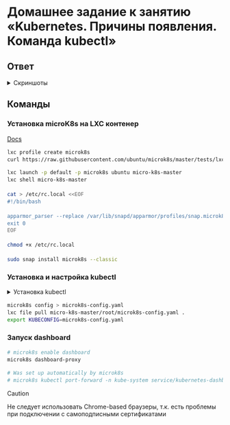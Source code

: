 # Домашнее задание к занятию «Kubernetes. Причины появления. Команда kubectl»

## Ответ

<details>
<summary>Скриншоты</summary>

![kubectl](./screenshots/kubectl.png)
![dashboard](./screenshots/dashboard.png)
</details>



## Команды

### Установка microK8s на LXC контенер

[Docs](https://microk8s.io/docs/install-lxd)

```bash
lxc profile create microk8s
curl https://raw.githubusercontent.com/ubuntu/microk8s/master/tests/lxc/microk8s.profile | lxc profile edit microk8s
```

```bash
lxc launch -p default -p microk8s ubuntu micro-k8s-master
lxc shell micro-k8s-master

cat > /etc/rc.local <<EOF
#!/bin/bash

apparmor_parser --replace /var/lib/snapd/apparmor/profiles/snap.microk8s.*
exit 0
EOF

chmod +x /etc/rc.local

sudo snap install microk8s --classic
```
                                                                                            

### Установка и настройка kubectl

<details>
<summary> Установка kubectl</summary>

 [Docs](https://kubernetes.io/docs/tasks/tools/install-kubectl-linux/)

 ```bash
# Ubuntu
sudo apt-get update
curl -fsSL https://pkgs.k8s.io/core:/stable:/v1.31/deb/Release.key | sudo gpg --dearmor -o /etc/apt/keyrings/kubernetes-apt-keyring.gpg
sudo chmod 644 /etc/apt/keyrings/kubernetes-apt-keyring.gpg
echo 'deb [signed-by=/etc/apt/keyrings/kubernetes-apt-keyring.gpg] https://pkgs.k8s.io/core:/stable:/v1.31/deb/ /' | sudo tee /etc/apt/sources.list.d/kubernetes.list
sudo chmod 644 /etc/apt/sources.list.d/kubernetes.list
sudo apt-get update
sudo apt-get install -y kubectl
```
</details>

```bash
microk8s config > microk8s-config.yaml
lxc file pull micro-k8s-master/root/microk8s-config.yaml .
export KUBECONFIG=microk8s-config.yaml
```

### Запуск dashboard

```bash
# microk8s enable dashboard
microk8s dashboard-proxy
```

```bash
# Was set up automatically by microk8s 
# microk8s kubectl port-forward -n kube-system service/kubernetes-dashboard 10443:443 --address 0.0.0.0
```

> [!CAUTION]
> Не следует использовать Chrome-based браузеры, т.к. есть проблемы при подключении с самоподписными сертификатами